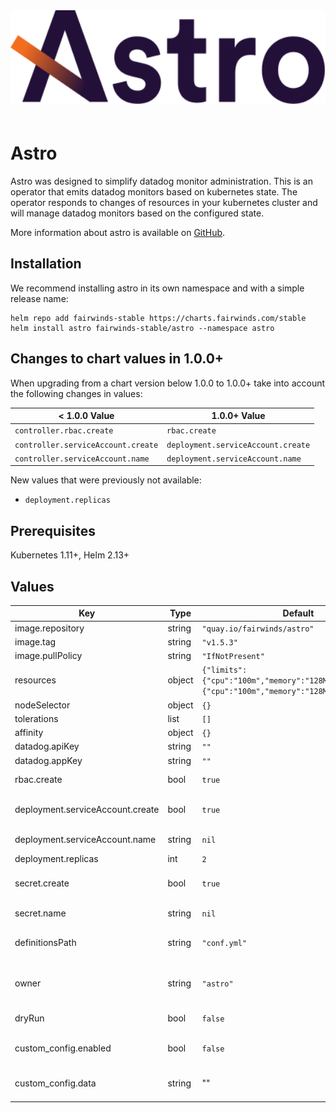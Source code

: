 <div align="center">
<a href="https://github.com/FairwindsOps/astro"><img src="logo.svg" height="150" alt="Astro" style="padding-bottom: 20px" /></a>
<br>
</div>

# Astro
Astro was designed to simplify datadog monitor administration. This is an operator that emits datadog monitors based on kubernetes state. The operator responds to changes of resources in your kubernetes cluster and will manage datadog monitors based on the configured state.

More information about astro is available on [GitHub](https://github.com/FairwindsOps/astro).

## Installation
We recommend installing astro in its own namespace and with a simple release name:

```
helm repo add fairwinds-stable https://charts.fairwinds.com/stable
helm install astro fairwinds-stable/astro --namespace astro
```
## Changes to chart values in 1.0.0+
When upgrading from a chart version below 1.0.0 to 1.0.0+ take into account the following changes in values:

< 1.0.0 Value | 1.0.0+ Value
--- | ---
`controller.rbac.create` | `rbac.create`
`controller.serviceAccount.create` | `deployment.serviceAccount.create`
`controller.serviceAccount.name` | `deployment.serviceAccount.name`

New values that were previously not available:
- `deployment.replicas`

## Prerequisites
Kubernetes 1.11+, Helm 2.13+

## Values

| Key | Type | Default | Description |
|-----|------|---------|-------------|
| image.repository | string | `"quay.io/fairwinds/astro"` | Docker image repo |
| image.tag | string | `"v1.5.3"` | Docker image tag |
| image.pullPolicy | string | `"IfNotPresent"` | Docker image pull policy |
| resources | object | `{"limits":{"cpu":"100m","memory":"128Mi"},"requests":{"cpu":"100m","memory":"128Mi"}}` | The resources block for the deployment. |
| nodeSelector | object | `{}` | Deployment ndoeSelector |
| tolerations | list | `[]` | Deployment tolerations |
| affinity | object | `{}` | Deployment affinity |
| datadog.apiKey | string | `""` | Datadog API key |
| datadog.appKey | string | `""` | Datadog app key |
| rbac.create | bool | `true` | If true, RBAC resources will be created. |
| deployment.serviceAccount.create | bool | `true` | If true, a service account will be created. If false, you must set `deployment.serviceAccount.name`. |
| deployment.serviceAccount.name | string | `nil` | The name of an existing service account to use. |
| deployment.replicas | int | `2` | The number of replicas to use. |
| secret.create | bool | `true` | If true, a secret with API credentials will be created. If false, you must set `secret.name` |
| secret.name | string | `nil` | The name of an existing secret to mount to the container. |
| definitionsPath | string | `"conf.yml"` | The path to the monitor definitions configuration. This can be a local path or a URL. |
| owner | string | `"astro"` | A unique name to designate as teh owner. This will be applied as a tag to identified managed monitors. |
| dryRun | bool | `false` | When set to true monitors will not be managed in datadog. |
| custom_config.enabled | bool | `false` | If true a custom configuration must be specified in `custom_config.data`. |
| custom_config.data | string | "" | An astro configuration file. See the [Astro repo readme](https://github.com/fairwindsops/astro) for more details. |
